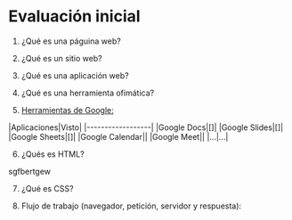 # Evaluación inicial

1. ¿Qué es una páguina web?



2. ¿Qué es un sitio web?



3. ¿Qué es una aplicación web?



4. ¿Qué es una herramienta ofimática?



5. [Herramientas de Google:](https://www.google.com/intl/es-419/chrome/browser-tools/ "Herramientas de Google")

|Aplicaciones|Visto|
|------------------|
|Google Docs|[]|
|Google Slides|[]|
|Google Sheets|[]|
|Google Calendar||
|Google Meet||
|...|...|

6. ¿Qués es HTML?



sgfbertgew

7. ¿Qué es CSS?



8. Flujo de trabajo (navegador, petición, servidor y respuesta):

